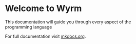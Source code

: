 # Welcome to Wyrm

This documentation will guide you through every aspect of the programming language

For full documentation visit [mkdocs.org](https://www.mkdocs.org).